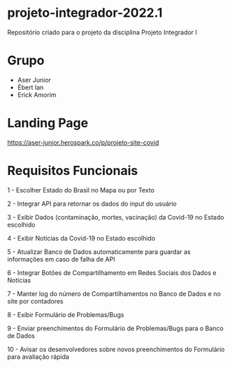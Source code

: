 # projeto-integrador-2022.1

Repositório criado para o projeto da disciplina Projeto Integrador I


# Grupo

* Aser Junior
* Ébert Ian
* Erick Amorim

# Landing Page

https://aser-junior.herospark.co/p/projeto-site-covid

# Requisitos Funcionais

1 - Escolher Estado do Brasil no Mapa ou por Texto

2 - Integrar API para retornar os dados do input do usuário

3 - Exibir Dados (contaminação, mortes, vacinação) da Covid-19 no Estado escolhido

4 - Exibir Noticias da Covid-19 no Estado escolhido

5 - Atualizar Banco de Dados automaticamente para guardar as informações em caso de falha de API

6 - Integrar Botões de Compartilhamento em Redes Sociais dos Dados e Notícias

7 - Manter log do número de Compartilhamentos no Banco de Dados e no site por contadores

8 - Exibir Formulário de Problemas/Bugs

9 - Enviar preenchimentos do Formulário de Problemas/Bugs para o Banco de Dados

10 - Avisar os desenvolvedores sobre novos preenchimentos do Formulário para avaliação rápida
